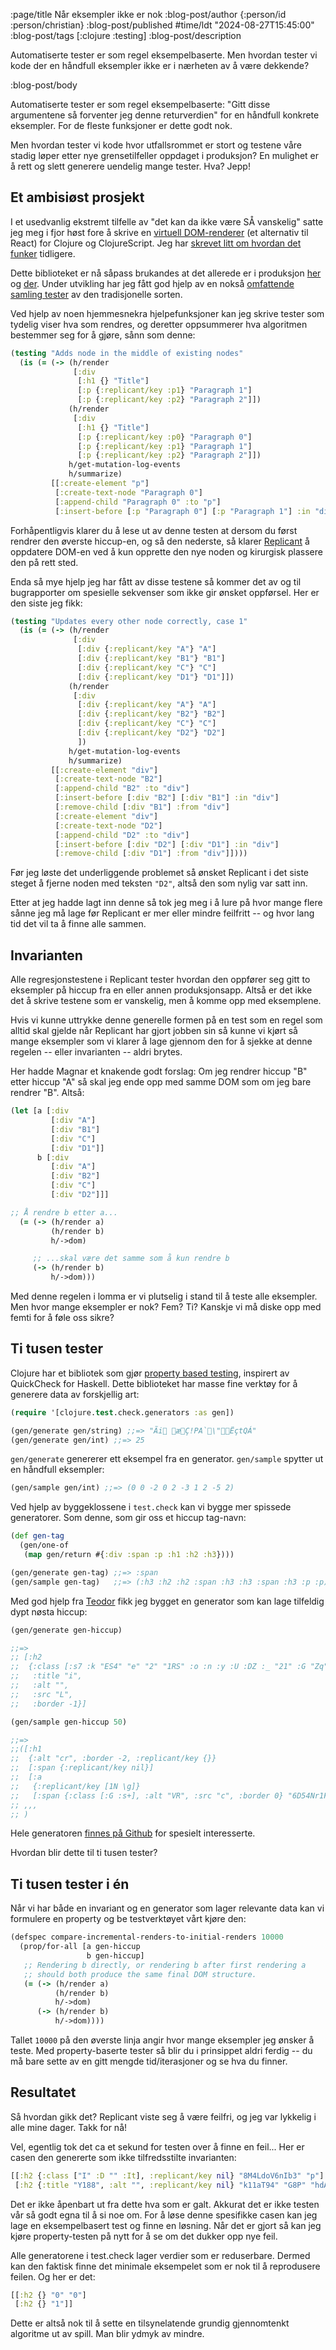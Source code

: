 :page/title Når eksempler ikke er nok
:blog-post/author {:person/id :person/christian}
:blog-post/published #time/ldt "2024-08-27T15:45:00"
:blog-post/tags [:clojure :testing]
:blog-post/description

Automatiserte tester er som regel eksempelbaserte. Men hvordan tester vi kode
der en håndfull eksempler ikke er i nærheten av å være dekkende?

:blog-post/body

Automatiserte tester er som regel eksempelbaserte: "Gitt disse argumentene så
forventer jeg denne returverdien" for en håndfull konkrete eksempler. For de
fleste funksjoner er dette godt nok.

Men hvordan tester vi kode hvor utfallsrommet er stort og testene våre stadig
løper etter nye grensetilfeller oppdaget i produksjon? En mulighet er å rett og
slett generere uendelig mange tester. Hva? Jepp!

## Et ambisiøst prosjekt

I et usedvanlig ekstremt tilfelle av "det kan da ikke være SÅ vanskelig" satte
jeg meg i fjor høst fore å skrive en [virtuell
DOM-renderer](https://github.com/cjohansen/replicant) (et alternativ til React)
for Clojure og ClojureScript. Jeg har [skrevet litt om hvordan det
funker](/virtuell-dom/) tidligere.

Dette biblioteket er nå såpass brukandes at det allerede er i produksjon
[her](https://www.adventur.no/) og [der](https://smilefjes.mattilsynet.no/).
Under utvikling har jeg fått god hjelp av en nokså [omfattende samling
tester](https://github.com/cjohansen/replicant/blob/main/test/replicant/core_test.cljc)
av den tradisjonelle sorten.

Ved hjelp av noen hjemmesnekra hjelpefunksjoner kan jeg skrive tester som
tydelig viser hva som rendres, og deretter oppsummerer hva algoritmen bestemmer
seg for å gjøre, sånn som denne:

```clj
(testing "Adds node in the middle of existing nodes"
  (is (= (-> (h/render
              [:div
               [:h1 {} "Title"]
               [:p {:replicant/key :p1} "Paragraph 1"]
               [:p {:replicant/key :p2} "Paragraph 2"]])
             (h/render
              [:div
               [:h1 {} "Title"]
               [:p {:replicant/key :p0} "Paragraph 0"]
               [:p {:replicant/key :p1} "Paragraph 1"]
               [:p {:replicant/key :p2} "Paragraph 2"]])
             h/get-mutation-log-events
             h/summarize)
         [[:create-element "p"]
          [:create-text-node "Paragraph 0"]
          [:append-child "Paragraph 0" :to "p"]
          [:insert-before [:p "Paragraph 0"] [:p "Paragraph 1"] :in "div"]])))
```

Forhåpentligvis klarer du å lese ut av denne testen at dersom du først rendrer
den øverste hiccup-en, og så den nederste, så klarer
[Replicant](https://github.com/cjohansen/replicant) å oppdatere DOM-en ved å kun
opprette den nye noden og kirurgisk plassere den på rett sted.

Enda så mye hjelp jeg har fått av disse testene så kommer det av og til
bugrapporter om spesielle sekvenser som ikke gir ønsket oppførsel. Her er den
siste jeg fikk:

```clj
(testing "Updates every other node correctly, case 1"
  (is (= (-> (h/render
              [:div
               [:div {:replicant/key "A"} "A"]
               [:div {:replicant/key "B1"} "B1"]
               [:div {:replicant/key "C"} "C"]
               [:div {:replicant/key "D1"} "D1"]])
             (h/render
              [:div
               [:div {:replicant/key "A"} "A"]
               [:div {:replicant/key "B2"} "B2"]
               [:div {:replicant/key "C"} "C"]
               [:div {:replicant/key "D2"} "D2"]
               ])
             h/get-mutation-log-events
             h/summarize)
         [[:create-element "div"]
          [:create-text-node "B2"]
          [:append-child "B2" :to "div"]
          [:insert-before [:div "B2"] [:div "B1"] :in "div"]
          [:remove-child [:div "B1"] :from "div"]
          [:create-element "div"]
          [:create-text-node "D2"]
          [:append-child "D2" :to "div"]
          [:insert-before [:div "D2"] [:div "D1"] :in "div"]
          [:remove-child [:div "D1"] :from "div"]])))
```

Før jeg løste det underliggende problemet så ønsket Replicant i det siste steget
å fjerne noden med teksten `"D2"`, altså den som nylig var satt inn.

Etter at jeg hadde lagt inn denne så tok jeg meg i å lure på hvor mange flere
sånne jeg må lage før Replicant er mer eller mindre feilfritt -- og hvor lang
tid det vil ta å finne alle sammen.

## Invarianten

Alle regresjonstestene i Replicant tester hvordan den oppfører seg gitt to
eksempler på hiccup fra en eller annen produksjonsapp. Altså er det ikke det å
skrive testene som er vanskelig, men å komme opp med eksemplene.

Hvis vi kunne uttrykke denne generelle formen på en test som en regel som alltid
skal gjelde når Replicant har gjort jobben sin så kunne vi kjørt så mange
eksempler som vi klarer å lage gjennom den for å sjekke at denne regelen --
eller invarianten -- aldri brytes.

Her hadde Magnar et knakende godt forslag: Om jeg rendrer hiccup "B" etter
hiccup "A" så skal jeg ende opp med samme DOM som om jeg bare rendrer "B".
Altså:

```clj
(let [a [:div
         [:div "A"]
         [:div "B1"]
         [:div "C"]
         [:div "D1"]]
      b [:div
         [:div "A"]
         [:div "B2"]
         [:div "C"]
         [:div "D2"]]]

;; Å rendre b etter a...
  (= (-> (h/render a)
         (h/render b)
         h/->dom)

     ;; ...skal være det samme som å kun rendre b
     (-> (h/render b)
         h/->dom)))
```

Med denne regelen i lomma er vi plutselig i stand til å teste alle eksempler.
Men hvor mange eksempler er nok? Fem? Ti? Kanskje vi må diske opp med femti for
å føle oss sikre?

## Ti tusen tester

Clojure har et bibliotek som gjør [property based
testing](https://clojure.org/guides/test_check_beginner), inspirert av
QuickCheck for Haskell. Dette biblioteket har masse fine verktøy for å generere
data av forskjellig art:

```clj
(require '[clojure.test.check.generators :as gen])

(gen/generate gen/string) ;;=> "Ãi æÇ!PA`\"ËçtQÁ"
(gen/generate gen/int) ;;=> 25
```

`gen/generate` genererer ett eksempel fra en generator. `gen/sample` spytter ut
en håndfull eksempler:

```clj
(gen/sample gen/int) ;;=> (0 0 -2 0 2 -3 1 2 -5 2)
```

Ved hjelp av byggeklossene i `test.check` kan vi bygge mer spissede generatorer.
Som denne, som gir oss et hiccup tag-navn:

```clj
(def gen-tag
  (gen/one-of
   (map gen/return #{:div :span :p :h1 :h2 :h3})))

(gen/generate gen-tag) ;;=> :span
(gen/sample gen-tag)   ;;=> (:h3 :h2 :h2 :span :h3 :h3 :span :h3 :p :p)
```

Med god hjelp fra [Teodor](https://play.teod.eu/) fikk jeg bygget en generator
som kan lage tilfeldig dypt nøsta hiccup:

```clj
(gen/generate gen-hiccup)

;;=>
;; [:h2
;;  {:class [:s7 :k "ES4" "e" "2" "1RS" :o :n :y :U :DZ :_ "21" :G "Zq" :? "YH9"],
;;   :title "i",
;;   :alt "",
;;   :src "L",
;;   :border -1}]

(gen/sample gen-hiccup 50)

;;=>
;;([:h1
;;  {:alt "cr", :border -2, :replicant/key {}}
;;  [:span {:replicant/key nil}]
;;  [:a
;;   {:replicant/key [1N \g]}
;;   [:span {:class [:G :s+], :alt "VR", :src "c", :border 0} "6D54Nr1FQ291"]]]
;; ,,,
;; )
```

Hele generatoren [finnes på
Github](https://github.com/cjohansen/replicant/commit/14c53311bbaba351a57e4e7f05619223d572ed77)
for spesielt interesserte.

Hvordan blir dette til ti tusen tester?

## Ti tusen tester i én

Når vi har både en invariant og en generator som lager relevante data kan vi
formulere en property og be testverktøyet vårt kjøre den:

```clj
(defspec compare-incremental-renders-to-initial-renders 10000
  (prop/for-all [a gen-hiccup
                 b gen-hiccup]
   ;; Rendering b directly, or rendering b after first rendering a
   ;; should both produce the same final DOM structure.
   (= (-> (h/render a)
          (h/render b)
          h/->dom)
      (-> (h/render b)
          h/->dom))))
```

Tallet `10000` på den øverste linja angir hvor mange eksempler jeg ønsker å
teste. Med property-baserte tester så blir du i prinsippet aldri ferdig -- du må
bare sette av en gitt mengde tid/iterasjoner og se hva du finner.

## Resultatet

Så hvordan gikk det? Replicant viste seg å være feilfri, og jeg var lykkelig i
alle mine dager. Takk for nå!

Vel, egentlig tok det ca et sekund for testen over å finne en feil... Her er
casen den genererte som ikke tilfredsstilte invarianten:

```clj
[[:h2 {:class ["I" :D "" :It], :replicant/key nil} "8M4LdoV6nIb3" "p"]
 [:h2 {:title "Y188", :alt "", :replicant/key nil} "k11aT94" "G8P" "hdAtM"]]
```

Det er ikke åpenbart ut fra dette hva som er galt. Akkurat det er ikke testen
vår så godt egna til å si noe om. For å løse denne spesifikke casen kan jeg lage
en eksempelbasert test og finne en løsning. Når det er gjort så kan jeg kjøre
property-testen på nytt for å se om det dukker opp nye feil.

Alle generatorene i test.check lager verdier som er reduserbare. Dermed kan den
faktisk finne det minimale eksempelet som er nok til å reprodusere feilen. Og
her er det:

```clj
[[:h2 {} "0" "0"]
 [:h2 {} "1"]]
```

Dette er altså nok til å sette en tilsynelatende grundig gjennomtenkt algoritme
ut av spill. Man blir ydmyk av mindre.
